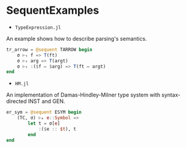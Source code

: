# SequentExamples

- `TypeExpression.jl`

An example shows how to describe parsing's semantics.

```julia
tr_arrow = @sequent TARROW begin
    σ ⊢ₜ f => T(ft)
    σ ⊢ₜ arg => T(argt)
    σ ⊢ₜ :($f ↦ $arg) => T(ft ↦ argt)
end
```

- `HM.jl`

An implementation of Damas-Hindley-Milner type system with syntax-directed INST and GEN.

```julia
er_sym = @sequent ESYM begin
    (TC, σ) ⊢ₑ e::Symbol =>
        let t = σ[e]
            :($e :: $t), t
        end
end
```